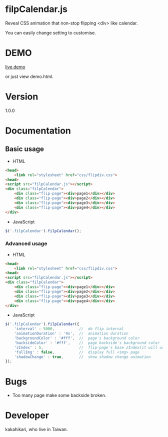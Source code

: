 # filpCalendar.js

Reveal CSS animation that non-stop flipping \<div\> like calendar.

You can easily change setting to customise.

# DEMO

[live demo](http://mikan-design.com/filpCalendar/demo.html)

or just view demo.html.

# Version

1.0.0

# Documentation

## Basic usage

- HTML

```html
<head>
	<link rel="stylesheet" href="css/flipdiv.css">
<head>
<script src="filpCalendar.js"></script>
<div class="filpCalendar">
	<div class="flip-page"><div>page1</div></div>
	<div class="flip-page"><div>page2</div></div>
	<div class="flip-page"><div>page3</div></div>
	<div class="flip-page"><div>page4</div></div>
</div> 
```

- JavaScript

```javascript
$('.filpCalendar').filpCalendar();
```

### Advanced usage

- HTML

```html
<head>
	<link rel="stylesheet" href="css/flipdiv.css">
<head>
<script src="filpCalendar.js"></script>
<div class="filpCalendar">
	<div class="flip-page"><div>page1</div></div>
	<div class="flip-page"><div>page2</div></div>
	<div class="flip-page"><div>page3</div></div>
	<div class="flip-page"><div>page4</div></div>
</div> 
```

- JavaScript

```javascript
$('.filpCalendar').filpCalendar({
	'interval' : 5000,           //  do flip interval
	'animationDuration' : '4s',  //  animation duration
	'backgroundColor' : '#fff',  //  page's background color
	'backsideColor' : '#fff',    //  page backside's background color
	'zIndex' : 5,                //  flip-page's base zIndex(it will use zIndex+-2)
	'fullImg' : false,           //  display full <img> page
	'shadowChange' : true,       //  show shadow change animation
});
```

# Bugs

- Too many page make some backside broken.

# Developer

kakahikari, who live in Taiwan.
